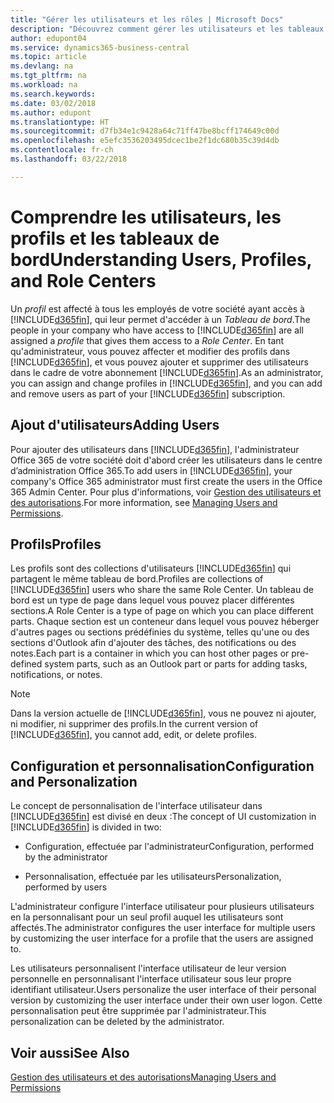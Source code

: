 ```yaml
---
title: "Gérer les utilisateurs et les rôles | Microsoft Docs"
description: "Découvrez comment gérer les utilisateurs et les tableaux de bord dans Business Central."
author: edupont04
ms.service: dynamics365-business-central
ms.topic: article
ms.devlang: na
ms.tgt_pltfrm: na
ms.workload: na
ms.search.keywords: 
ms.date: 03/02/2018
ms.author: edupont
ms.translationtype: HT
ms.sourcegitcommit: d7fb34e1c9428a64c71ff47be8bcff174649c00d
ms.openlocfilehash: e5efc3536203495dcec1be2f1dc680b35c39d4db
ms.contentlocale: fr-ch
ms.lasthandoff: 03/22/2018

---
```

# <a name="understanding-users-profiles-and-role-centers"></a><span data-ttu-id="2bae8-103">Comprendre les utilisateurs, les profils et les tableaux de bord</span><span class="sxs-lookup"><span data-stu-id="2bae8-103">Understanding Users, Profiles, and Role Centers</span></span>
<span data-ttu-id="2bae8-104">Un *profil* est affecté à tous les employés de votre société ayant accès à [!INCLUDE[d365fin](includes/d365fin_md.md)], qui leur permet d'accéder à un *Tableau de bord*.</span><span class="sxs-lookup"><span data-stu-id="2bae8-104">The people in your company who have access to [!INCLUDE[d365fin](includes/d365fin_md.md)] are all assigned a *profile* that gives them access to a *Role Center*.</span></span> <span data-ttu-id="2bae8-105">En tant qu'administrateur, vous pouvez affecter et modifier des profils dans [!INCLUDE[d365fin](includes/d365fin_md.md)], et vous pouvez ajouter et supprimer des utilisateurs dans le cadre de votre abonnement [!INCLUDE[d365fin](includes/d365fin_md.md)].</span><span class="sxs-lookup"><span data-stu-id="2bae8-105">As an administrator, you can assign and change profiles in [!INCLUDE[d365fin](includes/d365fin_md.md)], and you can add and remove users as part of your [!INCLUDE[d365fin](includes/d365fin_md.md)] subscription.</span></span>  

## <a name="adding-users"></a><span data-ttu-id="2bae8-106">Ajout d'utilisateurs</span><span class="sxs-lookup"><span data-stu-id="2bae8-106">Adding Users</span></span>
<span data-ttu-id="2bae8-107">Pour ajouter des utilisateurs dans [!INCLUDE[d365fin](includes/d365fin_md.md)], l'administrateur Office 365 de votre société doit d'abord créer les utilisateurs dans le centre d’administration Office 365.</span><span class="sxs-lookup"><span data-stu-id="2bae8-107">To add users in [!INCLUDE[d365fin](includes/d365fin_md.md)], your company's Office 365 administrator must first create the users in the Office 365 Admin Center.</span></span> <span data-ttu-id="2bae8-108">Pour plus d'informations, voir [Gestion des utilisateurs et des autorisations](ui-how-users-permissions.md).</span><span class="sxs-lookup"><span data-stu-id="2bae8-108">For more information, see [Managing Users and Permissions](ui-how-users-permissions.md).</span></span>  

## <a name="profiles"></a><span data-ttu-id="2bae8-109">Profils</span><span class="sxs-lookup"><span data-stu-id="2bae8-109">Profiles</span></span>
<span data-ttu-id="2bae8-110">Les profils sont des collections d'utilisateurs [!INCLUDE[d365fin](includes/d365fin_md.md)] qui partagent le même tableau de bord.</span><span class="sxs-lookup"><span data-stu-id="2bae8-110">Profiles are collections of [!INCLUDE[d365fin](includes/d365fin_md.md)] users who share the same Role Center.</span></span> <span data-ttu-id="2bae8-111">Un tableau de bord est un type de page dans lequel vous pouvez placer différentes sections.</span><span class="sxs-lookup"><span data-stu-id="2bae8-111">A Role Center is a type of page on which you can place different parts.</span></span> <span data-ttu-id="2bae8-112">Chaque section est un conteneur dans lequel vous pouvez héberger d'autres pages ou sections prédéfinies du système, telles qu'une ou des sections d'Outlook afin d'ajouter des tâches, des notifications ou des notes.</span><span class="sxs-lookup"><span data-stu-id="2bae8-112">Each part is a container in which you can host other pages or pre-defined system parts, such as an Outlook part or parts for adding tasks, notifications, or notes.</span></span>  

> [!NOTE]  
>  <span data-ttu-id="2bae8-113">Dans la version actuelle de [!INCLUDE[d365fin](includes/d365fin_md.md)], vous ne pouvez ni ajouter, ni modifier, ni supprimer des profils.</span><span class="sxs-lookup"><span data-stu-id="2bae8-113">In the current version of [!INCLUDE[d365fin](includes/d365fin_md.md)], you cannot add, edit, or delete profiles.</span></span>  

## <a name="configuration-and-personalization"></a><span data-ttu-id="2bae8-114">Configuration et personnalisation</span><span class="sxs-lookup"><span data-stu-id="2bae8-114">Configuration and Personalization</span></span>
<span data-ttu-id="2bae8-115">Le concept de personnalisation de l'interface utilisateur dans [!INCLUDE[d365fin](includes/d365fin_md.md)] est divisé en deux :</span><span class="sxs-lookup"><span data-stu-id="2bae8-115">The concept of UI customization in [!INCLUDE[d365fin](includes/d365fin_md.md)] is divided in two:</span></span>  

-   <span data-ttu-id="2bae8-116">Configuration, effectuée par l'administrateur</span><span class="sxs-lookup"><span data-stu-id="2bae8-116">Configuration, performed by the administrator</span></span>  

-   <span data-ttu-id="2bae8-117">Personnalisation, effectuée par les utilisateurs</span><span class="sxs-lookup"><span data-stu-id="2bae8-117">Personalization, performed by users</span></span>  

<span data-ttu-id="2bae8-118">L'administrateur configure l'interface utilisateur pour plusieurs utilisateurs en la personnalisant pour un seul profil auquel les utilisateurs sont affectés.</span><span class="sxs-lookup"><span data-stu-id="2bae8-118">The administrator configures the user interface for multiple users by customizing the user interface for a profile that the users are assigned to.</span></span>  

<span data-ttu-id="2bae8-119">Les utilisateurs personnalisent l'interface utilisateur de leur version personnelle en personnalisant l'interface utilisateur sous leur propre identifiant utilisateur.</span><span class="sxs-lookup"><span data-stu-id="2bae8-119">Users personalize the user interface of their personal version by customizing the user interface under their own user logon.</span></span> <span data-ttu-id="2bae8-120">Cette personnalisation peut être supprimée par l'administrateur.</span><span class="sxs-lookup"><span data-stu-id="2bae8-120">This personalization can be deleted by the administrator.</span></span>  

## <a name="see-also"></a><span data-ttu-id="2bae8-121">Voir aussi</span><span class="sxs-lookup"><span data-stu-id="2bae8-121">See Also</span></span>  
[<span data-ttu-id="2bae8-122">Gestion des utilisateurs et des autorisations</span><span class="sxs-lookup"><span data-stu-id="2bae8-122">Managing Users and Permissions</span></span>](ui-how-users-permissions.md)  
<!-- [Customize the User Interface](../customize-the-user-interface.md)   
 [Security Overview](../Security%20Overview.md)-->

